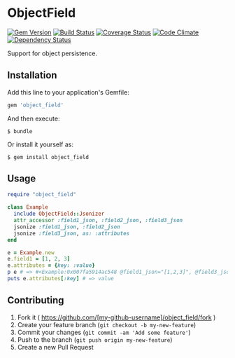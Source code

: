# ObjectField

[![Gem Version](https://badge.fury.io/rb/object_field.svg)](http://badge.fury.io/rb/object_field)
[![Build Status](https://travis-ci.org/i2bskn/object_field.svg)](https://travis-ci.org/i2bskn/object_field)
[![Coverage Status](https://coveralls.io/repos/i2bskn/object_field/badge.png)](https://coveralls.io/r/i2bskn/object_field)
[![Code Climate](https://codeclimate.com/github/i2bskn/object_field/badges/gpa.svg)](https://codeclimate.com/github/i2bskn/object_field)
[![Dependency Status](https://gemnasium.com/i2bskn/object_field.svg)](https://gemnasium.com/i2bskn/object_field)

Support for object persistence.

## Installation

Add this line to your application's Gemfile:

```ruby
gem 'object_field'
```

And then execute:

    $ bundle

Or install it yourself as:

    $ gem install object_field

## Usage

```ruby
require "object_field"

class Example
  include ObjectField::Jsonizer
  attr_accessor :field1_json, :field2_json, :field3_json
  jsonize :field1_json, :field2_json
  jsonize :field3_json, as: :attributes
end

e = Example.new
e.field1 = [1, 2, 3]
e.attributes = {key: :value}
p e # => #<Example:0x007fa5914ac548 @field1_json="[1,2,3]", @field3_json="{\":key\":\":value\"}">
puts e.attributes[:key] # => value
```

## Contributing

1. Fork it ( https://github.com/[my-github-username]/object_field/fork )
2. Create your feature branch (`git checkout -b my-new-feature`)
3. Commit your changes (`git commit -am 'Add some feature'`)
4. Push to the branch (`git push origin my-new-feature`)
5. Create a new Pull Request
